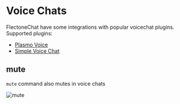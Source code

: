 # Voice Chats

FlectoneChat have some integrations with popular voicechat plugins.  
Supported plugins:

- [Plasmo Voice](https://modrinth.com/plugin/plasmo-voice)
- [Simple Voice Chat](https://modrinth.com/plugin/simple-voice-chat/)

## mute
`mute` command also mutes in voice chats

![mute](https://i.imgur.com/RBADk74.gif)
